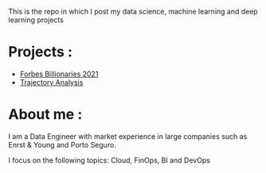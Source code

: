 

This is the repo in which I post my data science, machine learning and deep learning projects
# Projects :

 - [Forbes Billionaries 2021](https://github.com/leandroamoras/Data-Science-Projcts/tree/master/Forbes%20Billionaires%20of%202021)
 - [Trajectory Analysis](https://github.com/leandroamoras/Data-Science-Projects/tree/master/Trajectory%20Analysis)
 
 # About me :
 
I am a Data Engineer with market experience in large companies such as Enrst & Young and Porto Seguro.

I focus on the following topics: Cloud, FinOps, BI and DevOps
